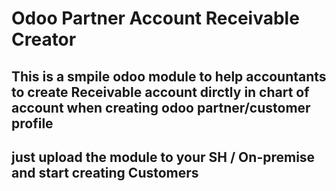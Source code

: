 # Odoo Partner Account Receivable Creator 

## This is a smpile odoo module to help accountants to create Receivable account dirctly in chart of account when creating odoo partner/customer profile 

## just upload the module to your SH / On-premise and start creating Customers 
